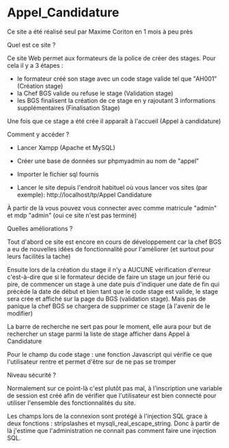 # Appel_Candidature
Ce site a été réalisé seul par Maxime Coriton en 1 mois à peu près 

Quel est ce site ? 

Ce site Web permet aux formateurs de la police de créer des stages.
Pour cela il y a 3 étapes :
- le formateur créé son stage avec un code stage valide tel que "AH001" (Création stage)
- la Chef BGS valide ou refuse le stage (Validation stage)
- les BGS finalisent la création de ce stage en y rajoutant 3 informations supplémentaires (Finalisation Stage)

Une fois que ce stage a été crée il apparaît à l'accueil (Appel à candidature)

Comment y accéder ?

- Lancer Xampp (Apache et MySQL)

- Créer une base de données sur phpmyadmin au nom de "appel"

- Importer le fichier sql fournis

- Lancer le site depuis l'endroit habituel où vous lancer vos sites (par exemple): http://localhost/tp/Appel Candidature 

À partir de là vous pouvez vous connecter avec comme matricule "admin" et mdp "admin" (oui ce site n'est pas terminé)

Quelles améliorations ? 

Tout d'abord ce site est encore en cours de développement car la chef BGS a eu de nouvelles idées de fonctionnalité pour l'améliorer (et surtout pour leurs facilités la tache)

Ensuite lors de la création du stage il n'y a AUCUNE vérification d'erreur c'est-à-dire que si le formateur décide de faire un stage un jour férié ou pire, de commencer un stage à une date puis d'indiquer une date de fin qui précède la date de début et bien tant que le code stage est valide, le stage sera crée et affiché sur la page du BGS (validation stage). Mais pas de panique la chef BGS se chargera de supprimer ce stage (à l'avenir de le modifier)

La barre de recherche ne sert pas pour le moment, elle aura pour but de rechercher un stage parmi la liste de stage afficher dans Appel à Candidature

Pour le champ du code stage : une fonction Javascript qui vérifie ce que l'utilisateur rentre et permet d'être sur de ne pas se tromper

Niveau sécurité ? 

Normalement sur ce point-là c'est plutôt pas mal, à l'inscription une variable de session est créé afin de vérifier que l'utilisateur est bien connecté pour utiliser l'ensemble des fonctionnalités du site. 

Les champs lors de la connexion sont protégé à l'injection SQL grace à deux fonctions : stripslashes et mysqli_real_escape_string. Donc à partir de là j'estime que l'administration ne connait pas comment faire une injection SQL.
